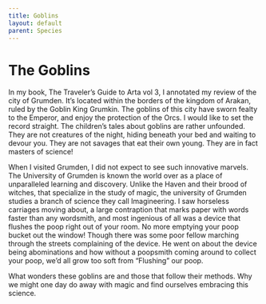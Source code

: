 ```yaml
---
title: Goblins
layout: default
parent: Species
---
```


# The Goblins
In my book, The Traveler’s Guide to Arta vol 3, I annotated my review of the city of Grumden. It’s located within the borders of the kingdom of Arakan, ruled by the Goblin King Grumkin. The goblins of this city have sworn fealty to the Emperor, and enjoy the protection of the Orcs. I would like to set the record straight. The children’s tales about goblins are rather unfounded. They are not creatures of the night, hiding beneath your bed and waiting to devour you. They are not savages that eat their own young. They are in fact masters of science!

When I visited Grumden, I did not expect to see such innovative marvels. The University of Grumden is known the world over as a place of unparalleled learning and discovery. Unlike the Haven and their brood of witches, that specialize in the study of magic, the university of Grumden studies a branch of science they call Imagineering. I saw horseless carriages moving about, a large contraption that marks paper with words faster than any wordsmith, and most ingenious of all was a device that flushes the poop right out of your room. No more emptying your poop bucket out the window! Though there was some poor fellow marching through the streets complaining of the device. He went on about the device being abominations and how without a poopsmith coming around to collect your poop, we’d all grow too soft from “Flushing” our poop.

What wonders these goblins are and those that follow their methods. Why we might one day do away with magic and find ourselves embracing this science. 
